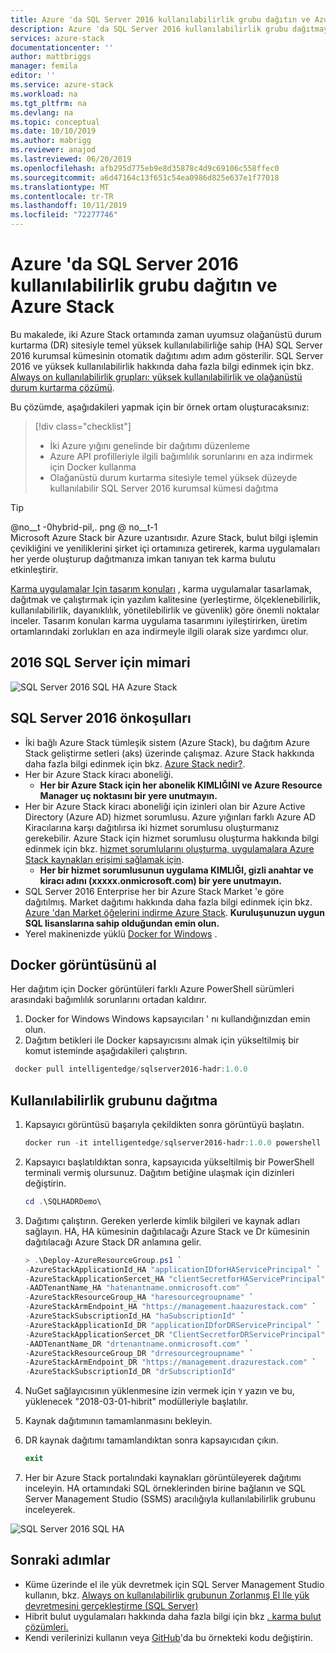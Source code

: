 ```yaml
---
title: Azure 'da SQL Server 2016 kullanılabilirlik grubu dağıtın ve Azure Stack | Microsoft Docs
description: Azure 'da SQL Server 2016 kullanılabilirlik grubu dağıtmayı öğrenin ve Azure Stack
services: azure-stack
documentationcenter: ''
author: mattbriggs
manager: femila
editor: ''
ms.service: azure-stack
ms.workload: na
ms.tgt_pltfrm: na
ms.devlang: na
ms.topic: conceptual
ms.date: 10/10/2019
ms.author: mabrigg
ms.reviewer: anajod
ms.lastreviewed: 06/20/2019
ms.openlocfilehash: afb295d775eb9e8d35878c4d9c69106c558ffec0
ms.sourcegitcommit: a6d47164c13f651c54ea0986d825e637e1f77018
ms.translationtype: MT
ms.contentlocale: tr-TR
ms.lasthandoff: 10/11/2019
ms.locfileid: "72277746"
---
```

# <a name="deploy-a-sql-server-2016-availability-group-to-azure-and-azure-stack"></a>Azure 'da SQL Server 2016 kullanılabilirlik grubu dağıtın ve Azure Stack

Bu makalede, iki Azure Stack ortamında zaman uyumsuz olağanüstü durum kurtarma (DR) sitesiyle temel yüksek kullanılabilirliğe sahip (HA) SQL Server 2016 kurumsal kümesinin otomatik dağıtımı adım adım gösterilir. SQL Server 2016 ve yüksek kullanılabilirlik hakkında daha fazla bilgi edinmek için bkz. [Always on kullanılabilirlik grupları: yüksek kullanılabilirlik ve olağanüstü durum kurtarma çözümü](https://docs.microsoft.com/sql/database-engine/availability-groups/windows/always-on-availability-groups-sql-server?view=sql-server-2016).

Bu çözümde, aşağıdakileri yapmak için bir örnek ortam oluşturacaksınız:

> [!div class="checklist"]
> - İki Azure yığını genelinde bir dağıtımı düzenleme
> - Azure API profilleriyle ilgili bağımlılık sorunlarını en aza indirmek için Docker kullanma
> - Olağanüstü durum kurtarma sitesiyle temel yüksek düzeyde kullanılabilir SQL Server 2016 kurumsal kümesi dağıtma

> [!Tip]  
> @no__t -0hybrid-pil,. png @ no__t-1  
> Microsoft Azure Stack bir Azure uzantısıdır. Azure Stack, bulut bilgi işlemin çevikliğini ve yeniliklerini şirket içi ortamınıza getirerek, karma uygulamaları her yerde oluşturup dağıtmanıza imkan tanıyan tek karma bulutu etkinleştirir.  
> 
> [Karma uygulamalar Için tasarım konuları](azure-stack-edge-pattern-overview.md) , karma uygulamalar tasarlamak, dağıtmak ve çalıştırmak için yazılım kalitesine (yerleştirme, ölçeklenebilirlik, kullanılabilirlik, dayanıklılık, yönetilebilirlik ve güvenlik) göre önemli noktalar inceler. Tasarım konuları karma uygulama tasarımını iyileştirirken, üretim ortamlarındaki zorlukları en aza indirmeyle ilgili olarak size yardımcı olur.

## <a name="architecture-for-sql-server-2016"></a>2016 SQL Server için mimari

![SQL Server 2016 SQL HA Azure Stack](media/azure-stack-solution-sql-ha/image1.png)

## <a name="prerequisites-for-sql-server-2016"></a>SQL Server 2016 önkoşulları

  - İki bağlı Azure Stack tümleşik sistem (Azure Stack), bu dağıtım Azure Stack geliştirme setleri (aks) üzerinde çalışmaz. Azure Stack hakkında daha fazla bilgi edinmek için bkz. [Azure Stack nedir?](https://azure.microsoft.com/overview/azure-stack/).
  - Her bir Azure Stack kiracı aboneliği.    
      - **Her bir Azure Stack için her abonelik KIMLIĞINI ve Azure Resource Manager uç noktasını bir yere unutmayın.**
  - Her bir Azure Stack kiracı aboneliği için izinleri olan bir Azure Active Directory (Azure AD) hizmet sorumlusu. Azure yığınları farklı Azure AD Kiracılarına karşı dağıtılırsa iki hizmet sorumlusu oluşturmanız gerekebilir. Azure Stack için hizmet sorumlusu oluşturma hakkında bilgi edinmek için bkz. [hizmet sorumlularını oluşturma, uygulamalara Azure Stack kaynakları erişimi sağlamak için](https://docs.microsoft.com/azure-stack/user/azure-stack-create-service-principals).
      - **Her bir hizmet sorumlusunun uygulama KIMLIĞI, gizli anahtar ve kiracı adını (xxxxx.onmicrosoft.com) bir yere unutmayın.**
  - SQL Server 2016 Enterprise her bir Azure Stack Market 'e göre dağıtılmış. Market dağıtımı hakkında daha fazla bilgi edinmek için bkz. [Azure 'dan Market öğelerini indirme Azure Stack](https://docs.microsoft.com/azure-stack/operator/azure-stack-download-azure-marketplace-item).
    **Kuruluşunuzun uygun SQL lisanslarına sahip olduğundan emin olun.**
  - Yerel makinenizde yüklü [Docker for Windows](https://docs.docker.com/docker-for-windows/) .

## <a name="get-the-docker-image"></a>Docker görüntüsünü al

Her dağıtım için Docker görüntüleri farklı Azure PowerShell sürümleri arasındaki bağımlılık sorunlarını ortadan kaldırır.

1.  Docker for Windows Windows kapsayıcıları ' nı kullandığınızdan emin olun.
2.  Dağıtım betikleri ile Docker kapsayıcısını almak için yükseltilmiş bir komut isteminde aşağıdakileri çalıştırın.

```powershell  
 docker pull intelligentedge/sqlserver2016-hadr:1.0.0
```

## <a name="deploy-the-availability-group"></a>Kullanılabilirlik grubunu dağıtma

1.  Kapsayıcı görüntüsü başarıyla çekildikten sonra görüntüyü başlatın.

      ```powershell  
      docker run -it intelligentedge/sqlserver2016-hadr:1.0.0 powershell
      ```

2.  Kapsayıcı başlatıldıktan sonra, kapsayıcıda yükseltilmiş bir PowerShell terminali vermiş olursunuz. Dağıtım betiğine ulaşmak için dizinleri değiştirin.

      ```powershell  
      cd .\SQLHADRDemo\
      ```

3.  Dağıtımı çalıştırın. Gereken yerlerde kimlik bilgileri ve kaynak adları sağlayın. HA, HA kümesinin dağıtılacağı Azure Stack ve Dr kümesinin dağıtılacağı Azure Stack DR anlamına gelir.

      ```powershell
      > .\Deploy-AzureResourceGroup.ps1 `
      -AzureStackApplicationId_HA "applicationIDforHAServicePrincipal" `
      -AzureStackApplicationSercet_HA "clientSecretforHAServicePrincipal" `
      -AADTenantName_HA "hatenantname.onmicrosoft.com" `
      -AzureStackResourceGroup_HA "haresourcegroupname" `
      -AzureStackArmEndpoint_HA "https://management.haazurestack.com" `
      -AzureStackSubscriptionId_HA "haSubscriptionId" `
      -AzureStackApplicationId_DR "applicationIDforDRServicePrincipal" `
      -AzureStackApplicationSercet_DR "ClientSecretforDRServicePrincipal" `
      -AADTenantName_DR "drtenantname.onmicrosoft.com" `
      -AzureStackResourceGroup_DR "drresourcegroupname" `
      -AzureStackArmEndpoint_DR "https://management.drazurestack.com" `
      -AzureStackSubscriptionId_DR "drSubscriptionId"
      ```

4.  NuGet sağlayıcısının yüklenmesine izin vermek için `Y` yazın ve bu, yüklenecek "2018-03-01-hibrit" modülleriyle başlatılır.

5.  Kaynak dağıtımının tamamlanmasını bekleyin.

6.  DR kaynak dağıtımı tamamlandıktan sonra kapsayıcıdan çıkın.

      ```powershell
      exit
      ```

7.  Her bir Azure Stack portalındaki kaynakları görüntüleyerek dağıtımı inceleyin. HA ortamındaki SQL örneklerinden birine bağlanın ve SQL Server Management Studio (SSMS) aracılığıyla kullanılabilirlik grubunu inceleyerek.

![SQL Server 2016 SQL HA](media/azure-stack-solution-sql-ha/image2.png)

## <a name="next-steps"></a>Sonraki adımlar

  - Küme üzerinde el ile yük devretmek için SQL Server Management Studio kullanın, bkz. [Always on kullanılabilirlik grubunun Zorlanmış El Ile yük devretmesini gerçekleştirme (SQL Server)](https://docs.microsoft.com/sql/database-engine/availability-groups/windows/perform-a-forced-manual-failover-of-an-availability-group-sql-server?view=sql-server-2017)
  - Hibrit bulut uygulamaları hakkında daha fazla bilgi için bkz [. karma bulut çözümleri.](https://aka.ms/azsdevtutorials)
  - Kendi verilerinizi kullanın veya [GitHub](https://github.com/Azure-Samples/azure-intelligent-edge-patterns)'da bu örnekteki kodu değiştirin.
